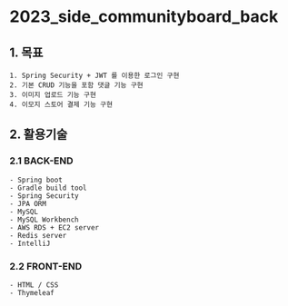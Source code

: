 # 2023_side_communityboard_back
## 1. 목표
```
1. Spring Security + JWT 를 이용한 로그인 구현
2. 기본 CRUD 기능을 포함 댓글 기능 구현
3. 이미지 업로드 기능 구현
4. 이모지 스토어 결제 기능 구현
```
## 2. 활용기술
### 2.1 BACK-END
  ```
  - Spring boot
  - Gradle build tool
  - Spring Security
  - JPA ORM
  - MySQL
  - MySQL Workbench
  - AWS RDS + EC2 server
  - Redis server
  - IntelliJ
  ```
 ### 2.2 FRONT-END
  ```
  - HTML / CSS
  - Thymeleaf
  ```

